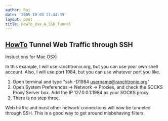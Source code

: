 ```yaml
---
author: Raj
date: '2005-10-03 21:44:35'
layout: post
title: HowTo_Use_A_SSH_Tunnel
---
```


## [HowTo](HowTo.html) Tunnel Web Traffic through SSH

Instuctions for Mac OSX:

In this example, I will use ranchtronix.org, but you can use your own
shell account. Also, I will use port 1984, but you can use whatever port
you like.

1) Open terminal and type "ssh -D1984 username@ranchtronix.org"<br>
2) Open System Preferences -> Network -> Proxies, and check the SOCKS
Proxy Server box. Add the IP 127.0.0.1:1984 as your SOCKS proxy.<br>
3) There is no step three.

Web traffic and most other network connections will now be tunneled through SSH. This is a good way to get around misbehaving filters.
